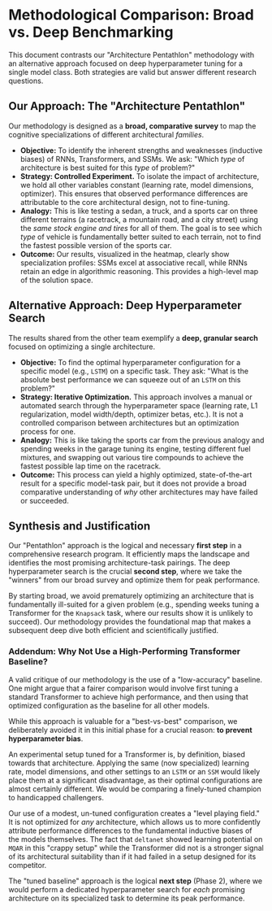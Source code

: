# Methodological Comparison: Broad vs. Deep Benchmarking

This document contrasts our "Architecture Pentathlon" methodology with an alternative approach focused on deep hyperparameter tuning for a single model class. Both strategies are valid but answer different research questions.

## Our Approach: The "Architecture Pentathlon"

Our methodology is designed as a **broad, comparative survey** to map the cognitive specializations of different architectural *families*.

*   **Objective:** To identify the inherent strengths and weaknesses (inductive biases) of RNNs, Transformers, and SSMs. We ask: "Which *type* of architecture is best suited for this *type* of problem?"
*   **Strategy: Controlled Experiment.** To isolate the impact of architecture, we hold all other variables constant (learning rate, model dimensions, optimizer). This ensures that observed performance differences are attributable to the core architectural design, not to fine-tuning.
*   **Analogy:** This is like testing a sedan, a truck, and a sports car on three different terrains (a racetrack, a mountain road, and a city street) using the *same stock engine and tires* for all of them. The goal is to see which *type* of vehicle is fundamentally better suited to each terrain, not to find the fastest possible version of the sports car.
*   **Outcome:** Our results, visualized in the heatmap, clearly show specialization profiles: SSMs excel at associative recall, while RNNs retain an edge in algorithmic reasoning. This provides a high-level map of the solution space.

## Alternative Approach: Deep Hyperparameter Search

The results shared from the other team exemplify a **deep, granular search** focused on optimizing a single architecture.

*   **Objective:** To find the optimal hyperparameter configuration for a specific model (e.g., `LSTM`) on a specific task. They ask: "What is the absolute best performance we can squeeze out of an `LSTM` on this problem?"
*   **Strategy: Iterative Optimization.** This approach involves a manual or automated search through the hyperparameter space (learning rate, L1 regularization, model width/depth, optimizer betas, etc.). It is not a controlled comparison between architectures but an optimization process for one.
*   **Analogy:** This is like taking the sports car from the previous analogy and spending weeks in the garage tuning its engine, testing different fuel mixtures, and swapping out various tire compounds to achieve the fastest possible lap time on the racetrack.
*   **Outcome:** This process can yield a highly optimized, state-of-the-art result for a specific model-task pair, but it does not provide a broad comparative understanding of *why* other architectures may have failed or succeeded.

## Synthesis and Justification

Our "Pentathlon" approach is the logical and necessary **first step** in a comprehensive research program. It efficiently maps the landscape and identifies the most promising architecture-task pairings. The deep hyperparameter search is the crucial **second step**, where we take the "winners" from our broad survey and optimize them for peak performance.

By starting broad, we avoid prematurely optimizing an architecture that is fundamentally ill-suited for a given problem (e.g., spending weeks tuning a Transformer for the `Knapsack` task, where our results show it is unlikely to succeed). Our methodology provides the foundational map that makes a subsequent deep dive both efficient and scientifically justified.

### Addendum: Why Not Use a High-Performing Transformer Baseline?

A valid critique of our methodology is the use of a "low-accuracy" baseline. One might argue that a fairer comparison would involve first tuning a standard Transformer to achieve high performance, and then using that optimized configuration as the baseline for all other models.

While this approach is valuable for a "best-vs-best" comparison, we deliberately avoided it in this initial phase for a crucial reason: **to prevent hyperparameter bias**.

An experimental setup tuned for a Transformer is, by definition, biased towards that architecture. Applying the same (now specialized) learning rate, model dimensions, and other settings to an `LSTM` or an `SSM` would likely place them at a significant disadvantage, as their optimal configurations are almost certainly different. We would be comparing a finely-tuned champion to handicapped challengers.

Our use of a modest, un-tuned configuration creates a "level playing field." It is not optimized for *any* architecture, which allows us to more confidently attribute performance differences to the fundamental inductive biases of the models themselves. The fact that `deltanet` showed learning potential on `MQAR` in this "crappy setup" while the Transformer did not is a stronger signal of its architectural suitability than if it had failed in a setup designed for its competitor.

The "tuned baseline" approach is the logical **next step** (Phase 2), where we would perform a dedicated hyperparameter search for *each* promising architecture on its specialized task to determine its peak performance.
